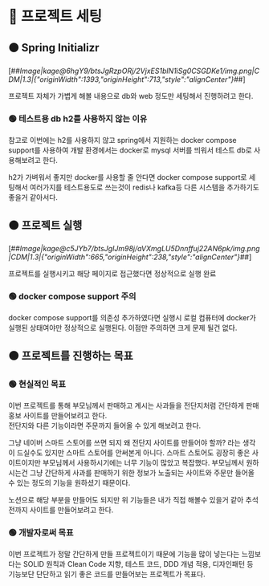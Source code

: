 # 🔴 프로젝트 세팅

## 🟠 Spring Initializr

[##_Image|kage@6hgY9/btsJgRzpORj/2VjxES1blN1iSg0CSGDKe1/img.png|CDM|1.3|{"originWidth":1393,"originHeight":713,"style":"alignCenter"}_##]

프로젝트 자체가 가볍게 해볼 내용으로 db와 web 정도만 세팅해서 진행하려고 한다.

### 🟢 테스트용 db h2를 사용하지 않는 이유

참고로 이번에는 h2를 사용하지 않고 spring에서 지원하는 docker compose support를 사용하여 개발 환경에서는 docker로 mysql 서버를 띄워서 테스트 db로 사용해보려고 한다.

h2가 가벼워서 좋지만 docker를 사용할 줄 안다면 docker compose support로 세팅해서 여러가지를 테스트용도로 쓰는것이 redis나 kafka등 다른 시스템을 추가하기도 좋을거 같아서다.

## 🟠 프로젝트 실행

[##_Image|kage@c5JYb7/btsJgIJm98j/aVXmgLU5Dnnffuj22AN6pk/img.png|CDM|1.3|{"originWidth":665,"originHeight":238,"style":"alignCenter"}_##]

프로젝트를 실행시키고 해당 페이지로 접근했다면 정상적으로 실행 완료

### 🟢 docker compose support 주의

docker compose support를 의존성 추가하였다면 실행시 로컬 컴퓨터에 docker가 실행된 상태여야만 정상적으로 실행된다. 이점만 주의하면 크게 문제 될건 없다.

## 🟠 프로젝트를 진행하는 목표

### 🟢 현실적인 목표

이번 프로젝트를 통해 부모님께서 판매하고 계시는 사과들을 전단지처럼 간단하게 판매 홍보 사이트를 만들어보려고 한다.  
전단지와 다른 기능이라면 주문까지 들어올 수 있게 해보려고 한다.

그냥 네이버 스마트 스토어를 쓰면 되지 왜 전단지 사이트를 만들어야 할까? 라는 생각이 드실수도 있지만 스마트 스토어를 안써본게 아니다. 스마트 스토어도 굉장히 좋은 사이트이지만 부모님께서 사용하시기에는 너무 기능이 많았고 복잡했다. 부모님께서 원하시는건 그냥 간단하게 사과를 판매하기 위한 정보가 노출되는 사이트와 주문만 들어올 수 있는 정도의 기능을 원하셨기 때문이다.

노션으로 해당 부분을 만들어도 되지만 위 기능들은 내가 직접 해볼수 있을거 같아 추석 전까지 사이트를 만들어보려고 한다.

### 🟢 개발자로써 목표

이번 프로젝트가 정말 간단하게 만들 프로젝트이기 때문에 기능을 많이 넣는다는 느낌보다는 SOLID 원칙과 Clean Code 지향, 테스트 코드, DDD 개념 적용, 디자인패턴 등 기능보단 단단하고 읽기 좋은 코드를 만들어보는 프로젝트가 목표다.